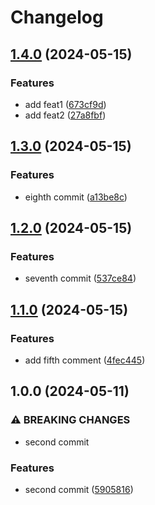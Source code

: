 # Changelog

## [1.4.0](https://github.com/uS-aito/release-please-action-labo/compare/v1.3.0...v1.4.0) (2024-05-15)


### Features

* add feat1 ([673cf9d](https://github.com/uS-aito/release-please-action-labo/commit/673cf9d7d1d96ce8f24311c3f9e0252909eefde1))
* add feat2 ([27a8fbf](https://github.com/uS-aito/release-please-action-labo/commit/27a8fbffb56b3b669f681dc60f49b6387342be14))

## [1.3.0](https://github.com/uS-aito/release-please-action-labo/compare/v1.2.0...v1.3.0) (2024-05-15)


### Features

* eighth commit ([a13be8c](https://github.com/uS-aito/release-please-action-labo/commit/a13be8cf8b18a2797d190eb83393e84739e32da1))

## [1.2.0](https://github.com/uS-aito/release-please-action-labo/compare/v1.1.0...v1.2.0) (2024-05-15)


### Features

* seventh commit ([537ce84](https://github.com/uS-aito/release-please-action-labo/commit/537ce84ead10802baf3a635dd995cc58ff6d71b3))

## [1.1.0](https://github.com/uS-aito/release-please-action-labo/compare/v1.0.0...v1.1.0) (2024-05-15)


### Features

* add fifth comment ([4fec445](https://github.com/uS-aito/release-please-action-labo/commit/4fec4454251e821020a93611a965169e82471d5a))

## 1.0.0 (2024-05-11)


### ⚠ BREAKING CHANGES

* second commit

### Features

* second commit ([5905816](https://github.com/uS-aito/release-please-action-labo/commit/590581619c52307cd84c3be6ec3e47b785eee131))
